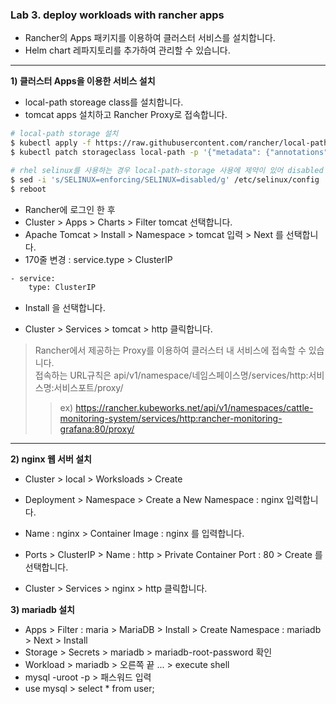 ### Lab 3. deploy workloads with rancher apps

- Rancher의 Apps 패키지를 이용하여 클러스터 서비스를 설치합니다.
- Helm chart 레파지토리를 추가하여 관리할 수 있습니다.

---

**1) 클러스터 Apps을 이용한 서비스 설치**

- local-path storeage class를 설치합니다.
- tomcat apps 설치하고 Rancher Proxy로 접속합니다.


```bash
# local-path storage 설치
$ kubectl apply -f https://raw.githubusercontent.com/rancher/local-path-provisioner/v0.0.24/deploy/local-path-storage.yaml
$ kubectl patch storageclass local-path -p '{"metadata": {"annotations":{"storageclass.kubernetes.io/is-default-class":"true"}}}'

# rhel selinux를 사용하는 경우 local-path-storage 사용에 제약이 있어 disabled 합니다.
$ sed -i 's/SELINUX=enforcing/SELINUX=disabled/g' /etc/selinux/config
$ reboot
```

- Rancher에 로그인 한 후
- Cluster > Apps > Charts > Filter tomcat 선택합니다.
- Apache Tomcat > Install > Namespace > tomcat 입력 > Next 를 선택합니다.
- 170줄 변경 : service.type > ClusterIP
```bash
- service: 
    type: ClusterIP
```
- Install 을 선택합니다.

- Cluster > Services > tomcat > http 클릭합니다.
> Rancher에서 제공하는 Proxy를 이용하여 클러스터 내 서비스에 접속할 수 있습니다.  
> 접속하는 URL규칙은 api/v1/namespace/네임스페이스명/services/http:서비스명:서비스포트/proxy/ 
>> ex) https://rancher.kubeworks.net/api/v1/namespaces/cattle-monitoring-system/services/http:rancher-monitoring-grafana:80/proxy/

---

**2) nginx 웹 서버 설치**

- Cluster > local > Worksloads > Create
- Deployment > Namespace > Create a New Namespace : nginx 입력합니다.
- Name : nginx > Container Image : nginx 를 입력합니다.
- Ports > ClusterIP > Name : http > Private Container Port : 80 > Create 를 선택합니다.


- Cluster > Services > nginx > http 클릭합니다. 

**3) mariadb 설치**

- Apps > Filter : maria > MariaDB > Install > Create Namespace : mariadb > Next > Install
- Storage > Secrets > mariadb > mariadb-root-password 확인
- Workload > mariadb > 오른쪽 끝 ... > execute shell
- mysql -uroot -p > 패스워드 입력
- use mysql > select * from user;



